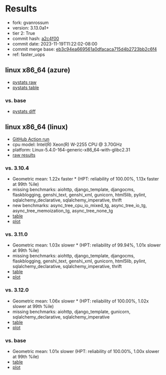 # Results

- fork: gvanrossum
- version: 3.13.0a1+
- tier 2: True
- commit hash: [a2c4f00](https://github.com/gvanrossum/cpython/commit/a2c4f00)
- commit date: 2023-11-19T11:22:02-08:00
- commit merge base: [eb3c94ea669561a0dfacaca715d4b2723bb2c6f4](https://github.com/gvanrossum/cpython/commit/eb3c94ea669561a0dfacaca715d4b2723bb2c6f4)
- ref: faster_uops

## linux x86_64 (azure)

- [pystats raw](bm-20231119-azure-x86_64-gvanrossum-faster_uops-3.13.0a1%2B-a2c4f00-pystats.json)
- [pystats table](bm-20231119-azure-x86_64-gvanrossum-faster_uops-3.13.0a1%2B-a2c4f00-pystats.md)

### vs. base

- [pystats diff](bm-20231119-azure-x86_64-gvanrossum-faster_uops-3.13.0a1%2B-a2c4f00-pystats-vs-base.md)

## linux x86_64 (linux)

- [GitHub Action run](https://github.com/faster-cpython/benchmarking/actions/runs/6922482470)
- cpu model: Intel(R) Xeon(R) W-2255 CPU @ 3.70GHz
- platform: Linux-5.4.0-164-generic-x86_64-with-glibc2.31
- [raw results](bm-20231119-linux-x86_64-gvanrossum-faster_uops-3.13.0a1%2B-a2c4f00.json)

### vs. 3.10.4

- Geometric mean: 1.22x faster \* (HPT: reliability of 100.00%, 1.13x faster at 99th %ile)
- missing benchmarks: aiohttp, django_template, djangocms, flaskblogging, genshi_text, genshi_xml, gunicorn, html5lib, pylint, sqlalchemy_declarative, sqlalchemy_imperative, thrift
- new benchmarks: async_tree_cpu_io_mixed_tg, async_tree_io_tg, async_tree_memoization_tg, async_tree_none_tg
- [table](bm-20231119-linux-x86_64-gvanrossum-faster_uops-3.13.0a1%2B-a2c4f00-vs-3.10.4.md)
- [plot](bm-20231119-linux-x86_64-gvanrossum-faster_uops-3.13.0a1%2B-a2c4f00-vs-3.10.4.png)

### vs. 3.11.0

- Geometric mean: 1.03x slower \* (HPT: reliability of 99.94%, 1.01x slower at 99th %ile)
- missing benchmarks: aiohttp, django_template, djangocms, flaskblogging, genshi_text, genshi_xml, gunicorn, html5lib, pylint, sqlalchemy_declarative, sqlalchemy_imperative, thrift
- [table](bm-20231119-linux-x86_64-gvanrossum-faster_uops-3.13.0a1%2B-a2c4f00-vs-3.11.0.md)
- [plot](bm-20231119-linux-x86_64-gvanrossum-faster_uops-3.13.0a1%2B-a2c4f00-vs-3.11.0.png)

### vs. 3.12.0

- Geometric mean: 1.06x slower \* (HPT: reliability of 100.00%, 1.02x slower at 99th %ile)
- missing benchmarks: aiohttp, django_template, gunicorn, sqlalchemy_declarative, sqlalchemy_imperative
- [table](bm-20231119-linux-x86_64-gvanrossum-faster_uops-3.13.0a1%2B-a2c4f00-vs-3.12.0.md)
- [plot](bm-20231119-linux-x86_64-gvanrossum-faster_uops-3.13.0a1%2B-a2c4f00-vs-3.12.0.png)

### vs. base

- Geometric mean: 1.01x slower (HPT: reliability of 100.00%, 1.00x slower at 99th %ile)
- [table](bm-20231119-linux-x86_64-gvanrossum-faster_uops-3.13.0a1%2B-a2c4f00-vs-base.md)
- [plot](bm-20231119-linux-x86_64-gvanrossum-faster_uops-3.13.0a1%2B-a2c4f00-vs-base.png)

